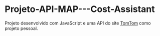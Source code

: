 # Projeto-API-MAP---Cost-Assistant
Projeto desenvolvido com JavaScript e uma API do site [TomTom](https://developer.tomtom.com) como projeto pessoal.
